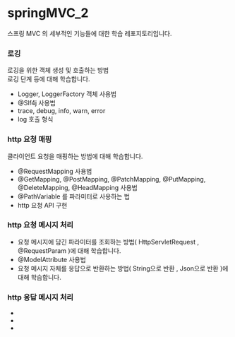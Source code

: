 # springMVC_2
스프링 MVC 의 세부적인 기능들에 대한 학습 레포지토리입니다.

<h3>로깅</h3>
<p>로깅을 위한 객체 생성 및 호출하는 방법<br>로깅 단계 등에 대해 학습합니다.</p>
<ul>
  <li>Logger, LoggerFactory 객체 사용법</li>
  <li>@Slf4j 사용법</li>
  <li>trace, debug, info, warn, error</li>
  <li>log 호출 형식</li>
</ul>

<h3>http 요청 매핑</h3>
<p>클라이언트 요청을 매핑하는 방법에 대해 학습합니다.</p>
<ul>
  <li>@RequestMapping 사용법</li>
  <li>@GetMapping, @PostMapping, @PatchMapping, @PutMapping, @DeleteMapping, @HeadMapping 사용법</li>
  <li>@PathVariable 를 파라미터로 사용하는 법</li>
  <li>http 요청 API 구현</li>
</ul>

<h3>http 요청 메시지 처리</h3>
<ul>
  <li>요청 메시지에 담긴 파라미터를 조회하는 방법( HttpServletRequest , @RequestParam )에 대해 학습합니다.</li>
  <li>@ModelAttribute 사용법</li>
  <li>요청 메시지 자체를 응답으로 반환하는 방법( String으로 반환 , Json으로 반환 )에 대해 학습합니다.</li>
</ul>

<h3>http 응답 메시지 처리</h3>
<ul>
  <li></li>
  <li></li>
  <li></li>
</ul>
